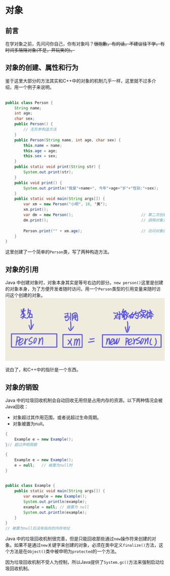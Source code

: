 # 对象

## 前言

在学对象之前，先问问你自己，你有对象吗？~~很抱歉，有的话，不建议往下学，有时间多陪陪对象(不是，开玩笑的)。~~

## 对象的创建、属性和行为

鉴于这里大部分的方法其实和C++中的对象的机制几乎一样，这里就不过多介绍，用一个例子来说明。

```java

public class Person {
	String name;
	int age;
	char sex;
	public Person() {
		// 无形参构造方法
	}
	public Person(String name, int age, char sex) { 
		this.name = name;
		this.age = age;
		this.sex = sex;
	}
	public static void print(String str) {
		System.out.print(str);
	}
	public void print() {
		System.out.println("我是"+name+", 今年"+age+"岁"+"性别:"+sex);
	}
	public static void main(String args[]) {
		var xm = new Person("小明", 18, '男');
		xm.print();
		var dm = new Person();								// 第二次创建对象
		dm.print();											// 调用对象方法，打印对象信息

		Person.print("" + xm.age);							// 访问对象的成员变量
	}
}

```

这里创建了一个简单的`Person`类，写了两种构造方法。

## 对象的引用

Java 中创建对象时，对象本身其实是等号右边的部分。`new person()`这里是创建的对象本身，为了方便开发者随时访问，用一个`Person`类型的引用变量来随时访问这个创建的对象。![b4df8d86a18d540d876be74c41fb760](https://raw.githubusercontent.com/CCCCOOH/PicturesBed/master/202407202350356.jpg)

说白了，和C++中的指针是一个东西。

## 对象的销毁

Java 中的垃圾回收机制会自动回收无用但是占用内存的资源。以下两种情况会被Java回收：

- 对象超过其作用范围，或者说超过生命周期。
- 对象被置为null。

```java
{
	Example e = new Example();
}// 超过声明周期
```

```java
{
    Example e = new Example();
    e = null;	// 被置为null时
}
```



```java

public class Example {
	public static void main(String args[]) {
		var example = new Example();
		System.out.println(example);
		example = null;	// 被置为 null
		System.out.println(example);
	}
}
// 被置为null后没有指向的内存地址
```

Java 中的垃圾回收机制很完善，但是只能回收那些通过`new`操作符来创建的对象。如果不是通过`new`关键字来创建的对象，必须在类中定义`finalize()`方法，这个方法是在`Object()`类中被申明为`protected`的一个方法。

因为垃圾回收机制不受人为控制，所以Java提供了`System.gc()`方法来强制启动垃圾回收机制。